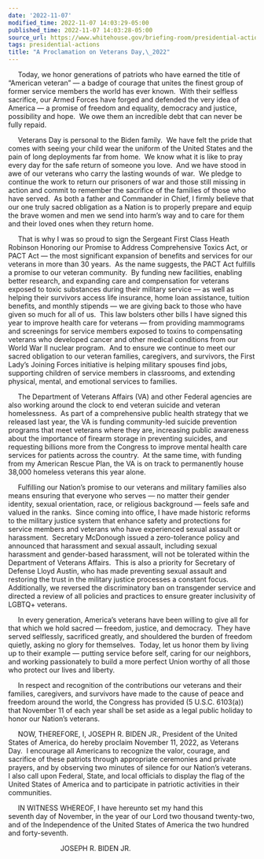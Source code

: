 ```yaml
---
date: '2022-11-07'
modified_time: 2022-11-07 14:03:29-05:00
published_time: 2022-11-07 14:03:28-05:00
source_url: https://www.whitehouse.gov/briefing-room/presidential-actions/2022/11/07/a-proclamation-on-veterans-day-2022/
tags: presidential-actions
title: "A Proclamation on Veterans Day,\_2022"
---
```

 
     Today, we honor generations of patriots who have earned the title
of “American veteran” — a badge of courage that unites the finest group
of former service members the world has ever known.  With their selfless
sacrifice, our Armed Forces have forged and defended the very idea of
America — a promise of freedom and equality, democracy and justice,
possibility and hope.  We owe them an incredible debt that can never be
fully repaid.

     Veterans Day is personal to the Biden family.  We have felt the
pride that comes with seeing your child wear the uniform of the United
States and the pain of long deployments far from home.  We know what it
is like to pray every day for the safe return of someone you love.  And
we have stood in awe of our veterans who carry the lasting wounds of
war.  We pledge to continue the work to return our prisoners of war and
those still missing in action and commit to remember the sacrifice of
the families of those who have served.  As both a father and Commander
in Chief, I firmly believe that our one truly sacred obligation as a
Nation is to properly prepare and equip the brave women and men we send
into harm’s way and to care for them and their loved ones when they
return home.

     That is why I was so proud to sign the Sergeant First Class Heath
Robinson Honoring our Promise to Address Comprehensive Toxics Act, or
PACT Act — the most significant expansion of benefits and services for
our veterans in more than 30 years.  As the name suggests, the PACT Act
fulfills a promise to our veteran community.  By funding new facilities,
enabling better research, and expanding care and compensation for
veterans exposed to toxic substances during their military service —
as well as helping their survivors access life insurance, home loan
assistance, tuition benefits, and monthly stipends — we are giving back
to those who have given so much for all of us.  This law bolsters other
bills I have signed this year to improve health care for veterans — from
providing mammograms and screenings for service members exposed to
toxins to compensating veterans who developed cancer and other medical
conditions from our World War II nuclear program.  And to ensure we
continue to meet our sacred obligation to our veteran families,
caregivers, and survivors, the First Lady’s Joining Forces initiative is
helping military spouses find jobs, supporting children of service
members in classrooms, and extending physical, mental, and emotional
services to families.

     The Department of Veterans Affairs (VA) and other Federal agencies
are also working around the clock to end veteran suicide and veteran
homelessness.  As part of a comprehensive public health strategy that we
released last year, the VA is funding community-led suicide prevention
programs that meet veterans where they are, increasing public awareness
about the importance of firearm storage in preventing suicides, and
requesting billions more from the Congress to improve mental health care
services for patients across the country.  At the same time, with
funding from my American Rescue Plan, the VA is on track to permanently
house 38,000 homeless veterans this year alone.

     Fulfilling our Nation’s promise to our veterans and military
families also means ensuring that everyone who serves — no matter their
gender identity, sexual orientation, race, or religious background —
feels safe and valued in the ranks.  Since coming into office, I have
made historic reforms to the military justice system that enhance safety
and protections for service members and veterans who have experienced
sexual assault or harassment.  Secretary McDonough issued a
zero-tolerance policy and announced that harassment and sexual assault,
including sexual harassment and gender-based harassment, will not be
tolerated within the Department of Veterans Affairs.  This is also a
priority for Secretary of Defense Lloyd Austin, who has made preventing
sexual assault and restoring the trust in the military justice processes
a constant focus.  Additionally, we reversed the discriminatory ban on
transgender service and directed a review of all policies and practices
to ensure greater inclusivity of LGBTQ+ veterans. 

     In every generation, America’s veterans have been willing to give
all for that which we hold sacred — freedom, justice, and democracy.
 They have served selflessly, sacrificed greatly, and shouldered the
burden of freedom quietly, asking no glory for themselves.  Today, let
us honor them by living up to their example — putting service before
self, caring for our neighbors, and working passionately to build a more
perfect Union worthy of all those who protect our lives and liberty.

     In respect and recognition of the contributions our veterans and
their families, caregivers, and survivors have made to the cause of
peace and freedom around the world, the Congress has provided (5 U.S.C.
6103(a)) that November 11 of each year shall be set aside as a legal
public holiday to honor our Nation’s veterans.

     NOW, THEREFORE, I, JOSEPH R. BIDEN JR., President of the United
States of America, do hereby proclaim November 11, 2022, as Veterans
Day.  I encourage all Americans to recognize the valor, courage, and
sacrifice of these patriots through appropriate ceremonies and private
prayers, and by observing two minutes of silence for our Nation’s
veterans.  I also call upon Federal, State, and local officials to
display the flag of the United States of America and to participate in
patriotic activities in their communities.

     IN WITNESS WHEREOF, I have hereunto set my hand this  
seventh day of November, in the year of our Lord
two thousand twenty-two, and of the Independence of the United States
of America the two hundred and forty-seventh.

                           JOSEPH R. BIDEN JR.
